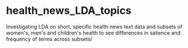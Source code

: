 # health_news_LDA_topics
Investigating LDA on short, specific health news text data and subsets of women's, men's and children's health to see differences in salience and frequency of terms across subsets/
